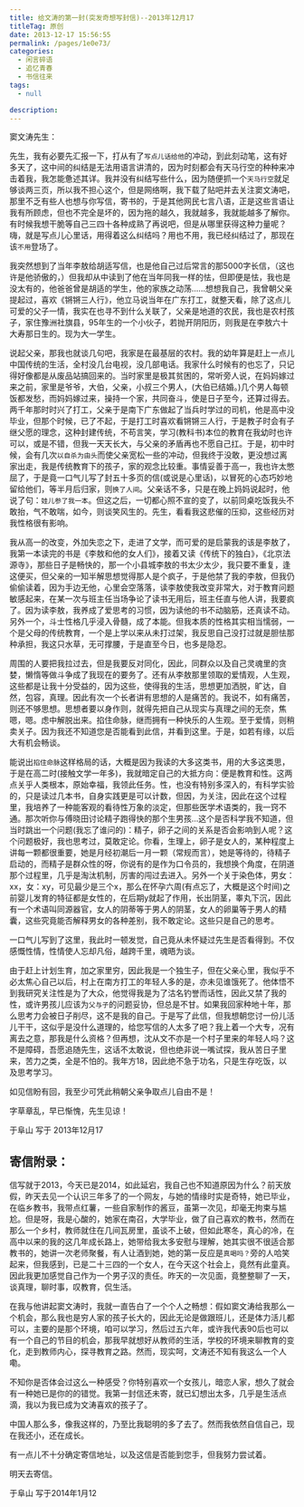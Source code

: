 ```yaml
---
title: 给文涛的第一封(突发奇想写封信)--2013年12月17
titleTag: 原创
date: 2013-12-17 15:56:55
permalink: /pages/1e0e73/
categories: 
  - 闲言碎语
  - 追忆青春
  - 书信往来
tags: 
  - null

description: 
---
```


窦文涛先生：

先生，我有必要先汇报一下，打从有了`写点儿话给他`的冲动，到此刻动笔，这有好多天了，这中间的纠结是无法用语言讲清的，因为时刻都会有天马行空的种种来冲击着我，我怎能惫述其详。我并没有纠结写些什么，因为随便抓一个`天马行空`就足够谈两三页，所以我不担心这个，但是网络啊，我下载了贴吧并去关注窦文涛吧，那里不乏有些人也想与你写信，寄书的，于是其他网民七言八语，正是这些言语让我有所顾虑，但也不完全是坏的，因为拖的越久，我就越多，我就能越多了解你。有时候我想干脆等自己三四十各种成熟了再说吧，但是从哪里获得这种力量呢？嗨，就是写点儿心里话，用得着这么纠结吗？用也不用，我已经纠结过了，那现在该`不用`登场了。

我突然想到了当年李敖给胡适写信，也是他自己过后常言的那5000字长信，（这也许是他骄傲的，）但我却从中读到了他在当年同我一样的怯，但即便是怯，我也是没太有的，他爸爸曾是胡适的学生，他的家族之动荡......想想我自己，我曾朝父亲提起过，喜欢《锵锵三人行》，他立马说当年在广东打工，就整天看，除了这点儿可爱的父子一情，我实在也寻不到什么关联了，父亲是地道的农民，我也是农村孩子，家住豫洲社旗县，95年生的一个小伙子，若抛开阴阳历，则我是在李敖六十大寿那日生的。现为大一学生。

说起父亲，那我也就谈几句吧，我家是在最基层的农村。我的幼年算是赶上一点儿中国传统的生活，全村没几台电视，没几部电话。我家什么时候有的也忘了，只记得好像都是从废品站搞回来的。当时家里是极其贫困的，常听旁人说，在妈妈嫁过来之前，家里是爷爷，大伯，父亲，小叔三个男人，(大伯已结婚。)几个男人每顿饭都发愁，而妈妈嫁过来，操持一个家，共同奋斗，使是日子至今，还算过得去。两千年那时时兴了打工，父亲于是南下广东做起了当兵时学过的司机，他是高中没毕业，但那个时候，已了不起，于是打工时喜欢看锵锵三人行，于是教子时会有子继父愿的理念，这种封建传统，不苟言笑，学习(教科书)本位的教育在我幼时也许可以，或是不错，但我一天天长大，与父亲的矛盾再也不愿自己扛。于是，初中时候，会有几次`以自杀为由头`而使父亲宽松一些的冲动，但我终于没敢，更没想过离家出走，我是传统教育下的孩子，家的观念比较重。事情妥善于高一，我也许太憋屈了，于是竟一口气儿写了封五十多页的信(或说是心里话)，以冒死的心态巧妙地留给他们，等半月后归家，则`换了人间`。父亲话不多，只是在晚上妈妈说起时，他说了句：`娃儿参了我一本`。但这之后，一切都心照不宣的变了，以前同桌吃饭我头不敢抬，气不敢喘，如今，则谈笑风生的。先生，看看我这悲催的压抑，这些经历对我性格很有影响。

我从高一的改变，外加失恋之下，走进了文学，而可爱的是启蒙我的该是李敖了，我第一本读完的书是《李敖和他的女人们》，接着又读《传统下的独白》，《北京法源寺》，那些日子是畅快的，那一个小县城李敖的书太少太少，我只要不重复，逢这便买，但父亲的一知半解思想觉得那人是个疯子，于是他禁了我的李敖，但我仍偷偷读着，因为手边无他，心里会空落落，读李敖使我改变非常大，对于教育问题敏感起来，在某一次与班主任当场争论了读书无用后，班主任直与他人讲，我要疯了。因为读李敖，我养成了爱思考的习惯，因为读他的书不动脑筋，还真读不动。另外一个，斗士性格几乎浸入骨髓，成了本能。但我本质的性格其实相当懦弱，一个是父母的传统教育，一个是上学以来从未打过架，我反思自己没打过就是胆怯那种承担，我这只水草，无可撑腰，于是直至今日，也多是隐忍。

周围的人要把我拉过去，但是我要反对同化，因此，同群众以及自己灵魂里的贪婪，懒惰等做斗争成了我现在的要务了。还有从李敖那里领取的爱情观，人生观，这些都是让我十分受益的，因为这些，使得我的生活，思想更加洒脱，旷达，自然，包容，真理。因此有次一个长者讲有思想的人是痛苦的。我说不，如有痛苦，则还不够思想。思想者要以身作则，就得先把自己从现实与真理之间的无奈，焦嗯，嗯。虑中解脱出来。掐住命脉，继而拥有一种快乐的人生观。至于爱情，则稍卖关子。因为我还不知道您是否能看到此信，并看到这里。于是，如若有缘，以后大有机会畅谈。

能说出`掐住命脉`这样格局的话，大概是因为我读的大多这类书，用的大多这类思，于是在高二时(接触文学一年多)，我就暗定自己的大抵方向：便是教育和性。这两点关乎人类根本，原始幸福，我领此任务。性，也没有特别多深入的，有科学实验的，只是读过几本书，自身实践更是可以计数，但因，为关注，因此在这个过程里，我培养了一种能客观的看待性万象的淡定，但那些医学术语类的，我一窍不通。那次听你与傅晓田讨论精子跑得快的那个生男孩...这个是否科学我不知道，但当时跳出一个问题(我忘了谁问的)：精子，卵子之间的关系是否会影响到人呢？这个问题极好，我也思考过，莫敢定论。你看，生理上，卵子是女人的，某种程度上讲每一颗都很重要，她是月经初潮后一月一颗（常规而言），她是等待的，待精子启动的，而精子是群众性的呀，你说有的是作为口令员的，我想换个角度，在阴道那个过程里，几乎是淘汰机制，厉害的闯过去进入。另外一个关于染色体，男女：xx，女：xy，可见最少是三个x，那么在怀孕六周(有点忘了，大概是这个时间)之前婴儿发育的特征都是女性的，在后期y就起了作用，长出阴茎，睾丸下沉，因此有一个术语叫同源器官，女人的阴蒂等于男人的阴茎，女人的卵巢等于男人的精囊，这些究竟能否解释男女的各种差别，我不敢定论。这些只是自己的思考。

一口气儿写到了这里，我此时一顿发觉，自己竟从未怀疑过先生是否看得到。不仅感慨性情，性情使人忘却凡俗，越跨千里，魂晤为谈。

由于赶上计划生育，加之家里穷，因此我是一个独生子，但在父亲心里，我似乎不必太焦心自己以后，村上在南方打工的年轻人多的是，亦未见谁饿死了。他体悟不到我研究关注性是为了大众，他觉得我是为了沽名钓誉而话性，因此又禁了我的性，或许男孩儿应该为`父与子`的问题妥协，但总是不甘。如果我回家种地十年，那么思考力会被日子削尽，这不是我的自己。于是写了此信，但我想朝您讨一份儿活儿干干，这似乎是没什么道理的，给您写信的人太多了吧？我上着一个大专，况有离去之意，那我是什么资格？但再想，沈从文不亦是一个村子里来的年轻人吗？这不是障碍，吾愿追随先生，这话不太敢说，但也绝非说一嘴试探，我从苦日子里来，苦力之类，全是不怕的。我年方18，因此绝不急于功名，只是生存吃饭，以及思考学习。

如见信盼有回，我至少可凭此稍朝父亲争取点儿自由不是！

字草章乱，早已惭愧，先生见谅！

于阜山  写于 2013年12月17



## 寄信附录：

信写就于2013，今天已是2014，如此延宕，我自己也不知道原因为什么？前天放假，昨天去见一个认识三年多了的一个网友，与她的情缘时实是奇特，她已毕业，在临乡教书，我带点红薯，一些自家制作的酱豆，虽第一次见，却毫无拘束与尴尬。但是呀，我是心酸的，她家在南召，大学毕业，做了自己喜欢的教书，然而在那么一个乡村，教师就住在几间瓦房里，虽谈不上破，但如此寒冬，真心的冷，在高中以来的我的这几年成长路上，她带给我太多安慰与理解，她其实很不很适合那教书的，她讲一次老师聚餐，有人让酒到她，她的第一反应是`真喝吗？`旁的人哈笑起来，但我感到，已是二十三四的一个女人，在今天这个社会上，竟然有此童真。因此我更加感觉自己作为一个男子汉的责任。昨天的一次见面，竟整整聊了一天，谈真理，聊时事，叹教育，侃生活。

在我与他讲起窦文涛时，我就一直告白了一个个人之畅想：假如窦文涛给我那么一个机会，那么我也是穷人家的孩子长大的，因此无论是做跟班儿，还是体力活儿都可以，主要的是那个环境，咱可以学习，然后过五六年，或许我代表90后也可以有一个自己的节目的机会，那我早就想好从教师的生活，学校的环境来聊教育的变化，走到教师内心，探寻教育之路。然而，现实呵，文涛还不知有我这么一个人嘞。

不知你是否体会过这么一种感受？你特别喜欢一个女孩儿，暗恋人家，想久了就会有一种她已是你的的错觉。我第一封信还未寄，就已幻想出太多，几乎是生活点滴，我以为我已成为文涛喜欢的孩子了。

中国人那么多，像我这样的，乃至比我聪明的多了去了。然而我依然自信自己，现在我还小，还在成长。

有一点儿不十分确定寄信地址，以及这信是否能到您手，但我努力尝试着。

明天去寄信。

于阜山 写于2014年1月12